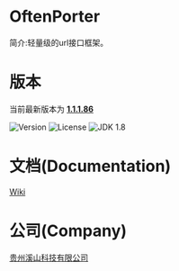 # OftenPorter
简介:轻量级的url接口框架。

##
# 版本
当前最新版本为  [**1.1.1.86**](http://mvnrepository.com/artifact/com.xishankeji)

![Version](https://img.shields.io/badge/Version-1.1.1.86-brightgreen.svg)
![License](http://img.shields.io/:License-Apache2.0-blue.svg)
![JDK 1.8](https://img.shields.io/badge/JDK-1.8-green.svg)

##
# 文档(Documentation)
[Wiki](https://github.com/gzxishan/OftenPorter/wiki)

##
# 公司(Company)
[贵州溪山科技有限公司](http://www.xishankeji.com)
